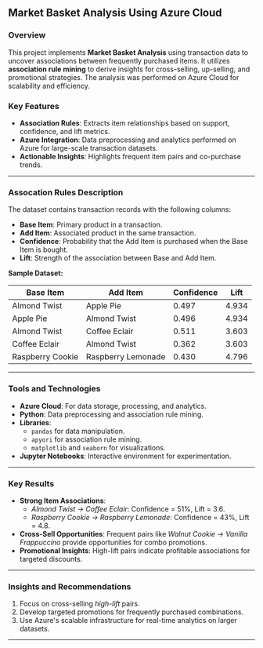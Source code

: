 ## Market Basket Analysis Using Azure Cloud

### Overview
This project implements **Market Basket Analysis** using transaction data to uncover associations between frequently purchased items. It utilizes **association rule mining** to derive insights for cross-selling, up-selling, and promotional strategies. The analysis was performed on Azure Cloud for scalability and efficiency.

### Key Features
- **Association Rules**: Extracts item relationships based on support, confidence, and lift metrics.
- **Azure Integration**: Data preprocessing and analytics performed on Azure for large-scale transaction datasets.
- **Actionable Insights**: Highlights frequent item pairs and co-purchase trends.

---

### Assocation Rules Description
The dataset contains transaction records with the following columns:
- **Base Item**: Primary product in a transaction.
- **Add Item**: Associated product in the same transaction.
- **Confidence**: Probability that the Add Item is purchased when the Base Item is bought.
- **Lift**: Strength of the association between Base and Add Item.

**Sample Dataset:**

| **Base Item**            | **Add Item**              | **Confidence** | **Lift**   |
|---------------------------|---------------------------|----------------|------------|
| Almond Twist             | Apple Pie                | 0.497          | 4.934      |
| Apple Pie                | Almond Twist             | 0.496          | 4.934      |
| Almond Twist             | Coffee Eclair            | 0.511          | 3.603      |
| Coffee Eclair            | Almond Twist             | 0.362          | 3.603      |
| Raspberry Cookie         | Raspberry Lemonade       | 0.430          | 4.796      |

---

### Tools and Technologies
- **Azure Cloud**: For data storage, processing, and analytics.
- **Python**: Data preprocessing and association rule mining.
- **Libraries**: 
  - `pandas` for data manipulation.
  - `apyori` for association rule mining.
  - `matplotlib` and `seaborn` for visualizations.
- **Jupyter Notebooks**: Interactive environment for experimentation.

---

### Key Results
- **Strong Item Associations**: 
  - *Almond Twist → Coffee Eclair*: Confidence = 51%, Lift = 3.6.
  - *Raspberry Cookie → Raspberry Lemonade*: Confidence = 43%, Lift = 4.8.
- **Cross-Sell Opportunities**: Frequent pairs like *Walnut Cookie → Vanilla Frappuccino* provide opportunities for combo promotions.
- **Promotional Insights**: High-lift pairs indicate profitable associations for targeted discounts.

---





### Insights and Recommendations
1. Focus on cross-selling *high-lift* pairs.
2. Develop targeted promotions for frequently purchased combinations.
3. Use Azure's scalable infrastructure for real-time analytics on larger datasets.

---

